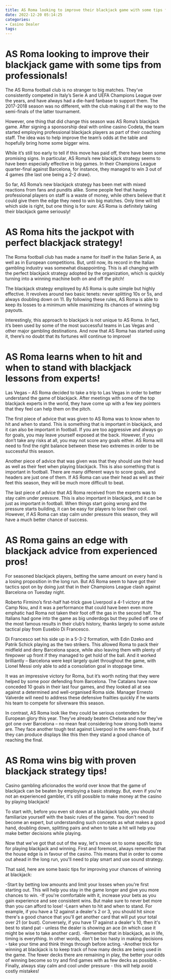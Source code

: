 ```yaml
---
title: AS Roma looking to improve their blackjack game with some tips from professionals!
date: 2022-12-20 05:14:25
categories:
- Casino Dealer
tags:
---
```



#  AS Roma looking to improve their blackjack game with some tips from professionals!

The AS Roma football club is no stranger to big matches. They’ve consistently competed in Italy’s Serie A and UEFA Champions League over the years, and have always had a die-hard fanbase to support them. The 2017-2018 season was no different, with the club making it all the way to the semi-finals of the latter tournament.

However, one thing that did change this season was AS Roma’s blackjack game. After signing a sponsorship deal with online casino Codeta, the team started employing professional blackjack players as part of their coaching staff. The idea was to help improve the team’s odds at the table and hopefully bring home some bigger wins.

While it’s still too early to tell if this move has paid off, there have been some promising signs. In particular, AS Roma’s new blackjack strategy seems to have been especially effective in big games. In their Champions League quarter-final against Barcelona, for instance, they managed to win 3 out of 4 games (the last one being a 2-2 draw).

So far, AS Roma’s new blackjack strategy has been met with mixed reactions from fans and pundits alike. Some people feel that having professional players on staff is a waste of money, while others believe that it could give them the edge they need to win big matches. Only time will tell which side is right, but one thing is for sure: AS Roma is definitely taking their blackjack game seriously!

#  AS Roma hits the jackpot with perfect blackjack strategy!

The Roma football club has made a name for itself in the Italian Serie A, as well as in European competitions. But, until now, its record in the Italian gambling industry was somewhat disappointing. This is all changing with the perfect blackjack strategy adopted by the organization, which is quickly turning into a winning machine both on and off the pitch!

The blackjack strategy employed by AS Roma is quite simple but highly effective. It revolves around two basic tenets: never splitting 10s or 5s, and always doubling down on 11. By following these rules, AS Roma is able to keep its losses to a minimum while maximizing its chances of winning big payouts.

Interestingly, this approach to blackjack is not unique to AS Roma. In fact, it’s been used by some of the most successful teams in Las Vegas and other major gambling destinations. And now that AS Roma has started using it, there’s no doubt that its fortunes will continue to improve!

#  AS Roma learns when to hit and when to stand with blackjack lessons from experts!

Las Vegas – AS Roma decided to take a trip to Las Vegas in order to better understand the game of blackjack. After meetings with some of the top blackjack experts in the world, they have come up with a few key pointers that they feel can help them on the pitch.

The first piece of advice that was given to AS Roma was to know when to hit and when to stand. This is something that is important in blackjack, and it can also be important in football. If you are too aggressive and always go for goals, you may leave yourself exposed at the back. However, if you don’t take any risks at all, you may not score any goals either. AS Roma will need to find the right balance between these two extremes in order to be successful this season.

Another piece of advice that was given was that they should use their head as well as their feet when playing blackjack. This is also something that is important in football. There are many different ways to score goals, and headers are just one of them. If AS Roma can use their head as well as their feet this season, they will be much more difficult to beat.

The last piece of advice that AS Roma received from the experts was to stay calm under pressure. This is also important in blackjack, and it can be just as important in football. When things start going wrong and the pressure starts building, it can be easy for players to lose their cool. However, if AS Roma can stay calm under pressure this season, they will have a much better chance of success.

#  AS Roma gains an edge with blackjack advice from experienced pros!

For seasoned blackjack players, betting the same amount on every hand is a losing proposition in the long run. But AS Roma seem to have got their tactics spot on by doing just that in their Champions League clash against Barcelona on Tuesday night.

Roberto Firmino’s first-half hat-trick gave Liverpool a 4-1 victory at the Camp Nou, and it was a performance that could have been even more emphatic had Roma not taken their foot off the gas in the second half. The Italians had gone into the game as big underdogs but they pulled off one of the most famous results in their club’s history, thanks largely to some astute tactical play from Eusebio Di Francesco.

Di Francesco set his side up in a 5-3-2 formation, with Edin Dzeko and Patrik Schick playing as the two strikers. This allowed Roma to pack their midfield and deny Barcelona space, while also leaving them with plenty of firepower up front if they managed to get hold of the ball. And it worked brilliantly – Barcelona were kept largely quiet throughout the game, with Lionel Messi only able to add a consolation goal in stoppage time.

It was an impressive victory for Roma, but it’s worth noting that they were helped by some poor defending from Barcelona. The Catalans have now conceded 10 goals in their last four games, and they looked all at sea against a determined and well-organised Roma side. Manager Ernesto Valverde will need to address these defensive frailties quickly if he wants his team to compete for silverware this season.

In contrast, AS Roma look like they could be serious contenders for European glory this year. They’ve already beaten Chelsea and now they’ve got one over Barcelona – no mean feat considering how strong both teams are. They face another tough test against Liverpool in the semi-finals, but if they can produce displays like this then they stand a good chance of reaching the final.

#  AS Roma wins big with proven blackjack strategy tips!

Casino gambling aficionados the world over know that the game of blackjack can be beaten by employing a basic strategy. But, even if you're not an experienced gambler, it's still possible to make money at the casino by playing blackjack! 

To start with, before you even sit down at a blackjack table, you should familiarize yourself with the basic rules of the game. You don't need to become an expert, but understanding such concepts as what makes a good hand, doubling down, splitting pairs and when to take a hit will help you make better decisions while playing. 

Now that we've got that out of the way, let's move on to some specific tips for playing blackjack and winning. First and foremost, always remember that the house edge is in favour of the casino. This means that in order to come out ahead in the long run, you'll need to play smart and use sound strategy. 

That said, here are some basic tips for improving your chances of winning at blackjack: 


-Start by betting low amounts and limit your losses when you're first starting out. This will help you stay in the game longer and give you more chances to win. 
-If you're comfortable with it, increase your bets as you gain experience and see consistent wins. But make sure to never bet more than you can afford to lose! 
-Learn when to hit and when to stand. For example, if you have a 12 against a dealer's 2 or 3, you should hit since there's a good chance that you'll get another card that will put your total over 21 (or bust). Conversely, if you have 17 against a dealer's 10, then it's best to stand pat - unless the dealer is showing an ace (in which case it might be wise to take another card). 
-Remember that in blackjack, as in life, timing is everything. In other words, don't be too hasty in making decisions - take your time and think things through before acting. 
-Another trick for winning at blackjack is to keep track of how many decks are being used in the game. The fewer decks there are remaining in play, the better your odds of winning become so try and find games with as few decks as possible. 
-Finally, always stay calm and cool under pressure - this will help avoid costly mistakes!